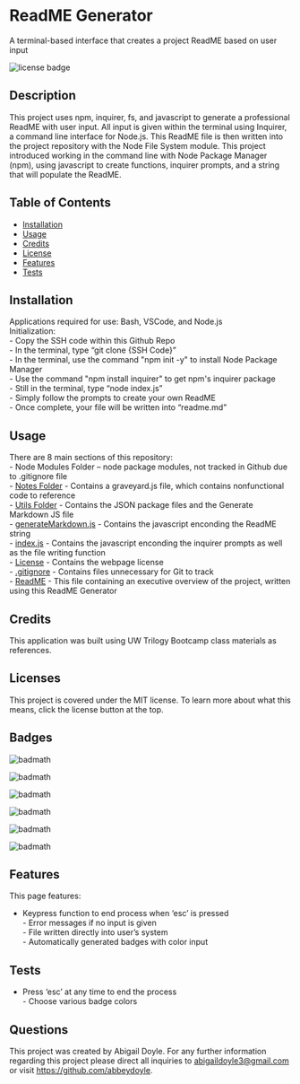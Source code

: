 
  
  # ReadME Generator


  A terminal-based interface that creates a project ReadME based on user input

  ![license badge](https://img.shields.io/badge/License-MIT-pink)



  ## Description

  This project uses npm, inquirer, fs, and javascript to generate a professional ReadME with user input. All input is given within the terminal using Inquirer, a command line interface for Node.js. This ReadME file is then written into the project repository with the Node File System module. This project introduced working in the command line with Node Package Manager (npm), using javascript to create functions, inquirer prompts, and a string that will populate the ReadME. 



  ## Table of Contents

  - [Installation](#installation)
  - [Usage](#usage)
  - [Credits](#credits)
  - [License](#license)
  - [Features](#features)
  - [Tests](#tests)


  ## Installation

  Applications required for use: Bash, VSCode, and Node.js <br> Initialization: <br> - Copy the SSH code within this Github Repo <br> - In the terminal, type “git clone {SSH Code}” <br> - In the terminal, use the command "npm init -y" to install Node Package Manager <br> - Use the command "npm install inquirer" to get npm's inquirer package <br> - Still in the terminal, type “node index.js” <br> - Simply follow the prompts to create your own ReadME <br> - Once complete, your file will be written into “readme.md”


  ## Usage

  There are 8 main sections of this repository: <br> - Node Modules Folder – node package modules, not tracked in Github due to .gitignore file <br> - [Notes Folder]( https://github.com/abbeydoyle/readme-generator/tree/main/notes) - Contains a graveyard.js file, which contains nonfunctional code to reference <br> - [Utils Folder]( https://github.com/abbeydoyle/readme-generator/tree/main/utils) - Contains the JSON package files and the Generate Markdown JS file <br> - [generateMarkdown.js]( https://github.com/abbeydoyle/readme-generator/blob/main/utils/generateMarkdown.js) - Contains the javascript enconding the ReadME string <br> - [index.js]( https://github.com/abbeydoyle/readme-generator/blob/main/index.js) - Contains the javascript enconding the inquirer prompts as well as the file writing function <br> - [License]( https://github.com/abbeydoyle/readme-generator/blob/main/LICENSE) - Contains the webpage license <br> - [.gitignore]( https://github.com/abbeydoyle/readme-generator/blob/main/.gitignore) - Contains files unnecessary for Git to track <br> - [ReadME]( https://github.com/abbeydoyle/readme-generator/blob/main/README.md) - This file containing an executive overview of the project, written using this ReadME Generator


  ## Credits

  This application was built using UW Trilogy Bootcamp class materials as references.


  ## Licenses

  This project is covered under the MIT license. To learn more about what this means, click the license button at the top.



  ## Badges

  ![badmath](https://img.shields.io/github/repo-size/abbeydoyle/readme-generator?color=pink&style=plastic)

  ![badmath](https://img.shields.io/github/issues-closed-raw/abbeydoyle/readme-generator?color=pink&style=plastic)

  ![badmath](https://img.shields.io/github/issues-raw/abbeydoyle/readme-generator?color=pink&style=plastic)

  ![badmath](https://img.shields.io/github/license/abbeydoyle/readme-generator?color=pink&style=plastic)

  ![badmath](https://img.shields.io/github/last-commit/abbeydoyle/readme-generator?color=pink&style=plastic)

  ![badmath](https://img.shields.io/maintenance/yes/2022?color=pink&style=plastic)


  ## Features

  This page features: 

   - Keypress function to end process when ‘esc’ is pressed <br> - Error messages if no input is given <br> - File written directly into user’s system <br> - Automatically generated badges with color input

  ## Tests

   - Press ‘esc’ at any time to end the process <br> - Choose various badge colors


  ## Questions

  This project was created by Abigail Doyle. For any further information regarding this project please direct all inquiries to abigaildoyle3@gmail.com or visit https://github.com/abbeydoyle.

